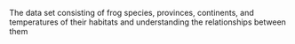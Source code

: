 The data set consisting of frog species, provinces, continents, and temperatures of their habitats and understanding the relationships between them
